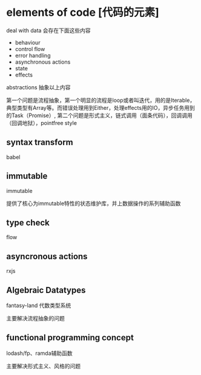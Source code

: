 # elements of code [代码的元素]

deal with data 会存在下面这些内容

* behaviour
* control flow
* error handling
* asynchronous actions
* state
* effects

abstractions 抽象以上内容

第一个问题是流程抽象，第一个明显的流程是loop或者叫迭代，用的是Iterable，典型类型有Array等。而错误处理用到Either，处理effects用的IO，异步任务用到的Task（Promise）,
第二个问题是形式主义，链式调用（面条代码），回调调用（回调地狱），pointfree style

## syntax transform

babel

## immutable

immutable

提供了核心为immutable特性的状态维护库，并上数据操作的系列辅助函数

## type check

flow

## asyncronous actions

rxjs

## Algebraic Datatypes

fantasy-land 代数类型系统

主要解决流程抽象的问题

## functional programming concept

lodash/fp、ramda辅助函数

主要解决形式主义、风格的问题
